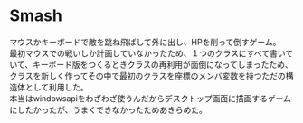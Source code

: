 # Smash
マウスかキーボードで敵を跳ね飛ばして外に出し、HPを削って倒すゲーム。  
最初マウスでの戦いしか計画していなかったため、１つのクラスにすべて書いていて、キーボード版をつくるときクラスの再利用が面倒になってしまったため、クラスを新しく作ってその中で最初のクラスを座標のメンバ変数を持つただの構造体として利用した。  
本当はwindowsapiをわざわざ使うんだからデスクトップ画面に描画するゲームにしたかったが、うまくできなかったためあきらめた。
